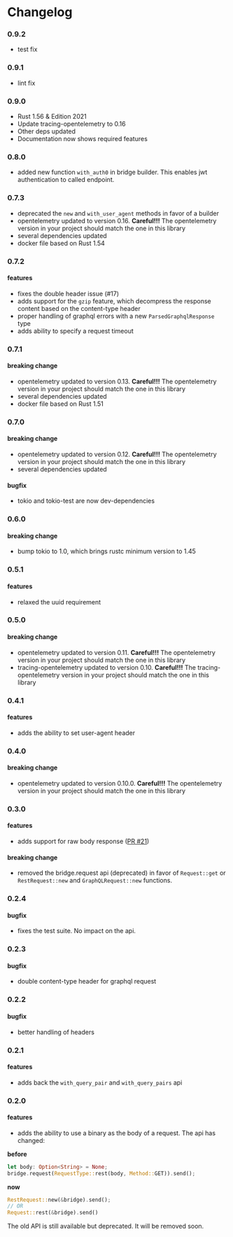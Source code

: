 # Changelog

### 0.9.2
- test fix

### 0.9.1
- lint fix

### 0.9.0
- Rust 1.56 & Edition 2021
- Update tracing-opentelemetry to 0.16
- Other deps updated
- Documentation now shows required features

### 0.8.0
- added new function `with_auth0` in bridge builder. This enables jwt authentication to called endpoint.

### 0.7.3
- deprecated the `new` and `with_user_agent` methods in favor of a builder
- opentelemetry updated to version 0.16. **Careful!!!** The opentelemetry version in your project should match the one in this library
- several dependencies updated
- docker file based on Rust 1.54

### 0.7.2
#### features
- fixes the double header issue (#17)
- adds support for the ```gzip``` feature, which decompress the response content based on the content-type header
- proper handling of graphql errors with a new `ParsedGraphqlResponse` type
- adds ability to specify a request timeout

### 0.7.1
#### breaking change

- opentelemetry updated to version 0.13. **Careful!!!** The opentelemetry version in your project should match the one in this library
- several dependencies updated
- docker file based on Rust 1.51

### 0.7.0

#### breaking change
- opentelemetry updated to version 0.12. **Careful!!!** The opentelemetry version in your project should match the one in this library
- several dependencies updated    

#### bugfix
- tokio and tokio-test are now dev-dependencies

### 0.6.0
#### breaking change
- bump tokio to 1.0, which brings rustc minimum version to 1.45

### 0.5.1
#### features
- relaxed the uuid requirement

### 0.5.0
#### breaking change
- opentelemetry updated to version 0.11. **Careful!!!** The opentelemetry version in your project should match the one in this library
- tracing-opentelemetry updated to version 0.10. **Careful!!!** The tracing-opentelemetry version in your project should match the one in this library

### 0.4.1
#### features
- adds the ability to set user-agent header

### 0.4.0
#### breaking change
- opentelemetry updated to version 0.10.0. **Careful!!!** The opentelemetry version in your project should match the one in this library

### 0.3.0
#### features
- adds support for raw body response ([PR #21](https://github.com/primait/bridge.rs/pull/21))

#### breaking change
- removed the bridge.request api (deprecated) in favor of `Request::get` or `RestRequest::new` and `GraphQLRequest::new` functions.

### 0.2.4
#### bugfix
- fixes the test suite. No impact on the api.

### 0.2.3
#### bugfix
- double content-type header for graphql request

### 0.2.2
#### bugfix
- better handling of headers

### 0.2.1
#### features
- adds back the `with_query_pair` and `with_query_pairs` api

### 0.2.0
#### features
- adds the ability to use a binary as the body of a request. The api has changed:

**before**
```rust
let body: Option<String> = None;
bridge.request(RequestType::rest(body, Method::GET)).send();
```

**now**

```rust
RestRequest::new(&bridge).send();
// OR
Request::rest(&bridge).send()
```

The old API is still available but deprecated. It will be removed soon.
